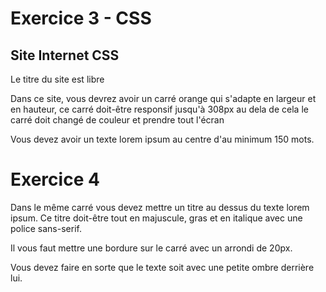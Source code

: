 <h1>Exercice 3 - CSS</h1>
<h2>Site Internet CSS</h2>
<p>Le titre du site est libre</p>
<p>Dans ce site, vous devrez avoir un carré orange qui s'adapte en largeur et en hauteur, ce carré doit-être responsif jusqu'à 308px au dela de cela le carré doit changé de couleur et prendre tout l'écran</p>
<p>Vous devez avoir un texte lorem ipsum au centre d'au minimum 150 mots.</p>

<h1>Exercice 4</h1>
<p>Dans le même carré vous devez mettre un titre au dessus du texte lorem ipsum. Ce titre doit-être tout en majuscule, gras et en italique avec une police sans-serif.</p>
<p>Il vous faut mettre une bordure sur le carré avec un arrondi de 20px.</p>
<p>Vous devez faire en sorte que le texte soit avec une petite ombre derrière lui.</p>
